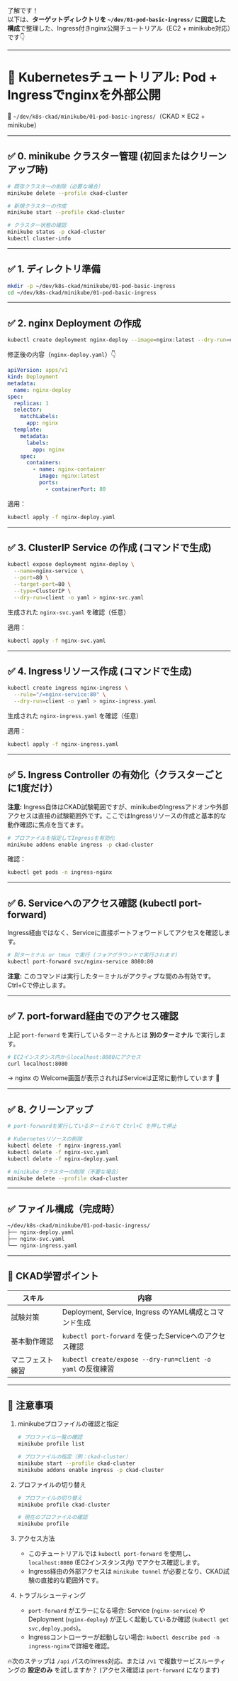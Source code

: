 了解です！  
以下は、**ターゲットディレクトリを `~/dev/01-pod-basic-ingress/` に固定した構成**で整理した、Ingress付きnginx公開チュートリアル（EC2 + minikube対応）です👇

---

# 📘 Kubernetesチュートリアル: Pod + Ingressでnginxを外部公開  
📂 `~/dev/k8s-ckad/minikube/01-pod-basic-ingress/`（CKAD × EC2 + minikube）

---

## ✅ 0. minikube クラスター管理 (初回またはクリーンアップ時)

```bash
# 既存クラスターの削除（必要な場合）
minikube delete --profile ckad-cluster

# 新規クラスターの作成
minikube start --profile ckad-cluster

# クラスター状態の確認
minikube status -p ckad-cluster
kubectl cluster-info
```

---

## ✅ 1. ディレクトリ準備

```bash
mkdir -p ~/dev/k8s-ckad/minikube/01-pod-basic-ingress
cd ~/dev/k8s-ckad/minikube/01-pod-basic-ingress
```

---

## ✅ 2. nginx Deployment の作成

```bash
kubectl create deployment nginx-deploy --image=nginx:latest --dry-run=client -o yaml > nginx-deploy.yaml
```

修正後の内容（`nginx-deploy.yaml`）👇

```yaml
apiVersion: apps/v1
kind: Deployment
metadata:
  name: nginx-deploy
spec:
  replicas: 1
  selector:
    matchLabels:
      app: nginx
  template:
    metadata:
      labels:
        app: nginx
    spec:
      containers:
        - name: nginx-container
          image: nginx:latest
          ports:
            - containerPort: 80
```

適用：

```bash
kubectl apply -f nginx-deploy.yaml
```

---

## ✅ 3. ClusterIP Service の作成 (コマンドで生成)

```bash
kubectl expose deployment nginx-deploy \
  --name=nginx-service \
  --port=80 \
  --target-port=80 \
  --type=ClusterIP \
  --dry-run=client -o yaml > nginx-svc.yaml
```

生成された `nginx-svc.yaml` を確認（任意）

適用：

```bash
kubectl apply -f nginx-svc.yaml
```

---

## ✅ 4. Ingressリソース作成 (コマンドで生成)

```bash
kubectl create ingress nginx-ingress \
  --rule="/=nginx-service:80" \
  --dry-run=client -o yaml > nginx-ingress.yaml
```

生成された `nginx-ingress.yaml` を確認（任意）

適用：

```bash
kubectl apply -f nginx-ingress.yaml
```

---

## ✅ 5. Ingress Controller の有効化（クラスターごとに1度だけ）

**注意:** Ingress自体はCKAD試験範囲ですが、minikubeのIngressアドオンや外部アクセスは直接の試験範囲外です。ここではIngressリソースの作成と基本的な動作確認に焦点を当てます。

```bash
# プロファイルを指定してIngressを有効化
minikube addons enable ingress -p ckad-cluster
```

確認：

```bash
kubectl get pods -n ingress-nginx
```

--- 

## ✅ 6. Serviceへのアクセス確認 (kubectl port-forward)

Ingress経由ではなく、Serviceに直接ポートフォワードしてアクセスを確認します。

```bash
# 別ターミナル or tmux で実行 (フォアグラウンドで実行されます)
kubectl port-forward svc/nginx-service 8080:80
```

**注意:** このコマンドは実行したターミナルがアクティブな間のみ有効です。Ctrl+Cで停止します。

--- 

## ✅ 7. port-forward経由でのアクセス確認

上記 `port-forward` を実行しているターミナルとは **別のターミナル** で実行します。

```bash
# EC2インスタンス内からlocalhost:8080にアクセス
curl localhost:8080
```

→ nginx の Welcome画面が表示されればServiceは正常に動作しています 🎉

--- 

## ✅ 8. クリーンアップ

```bash
# port-forwardを実行しているターミナルで Ctrl+C を押して停止

# Kubernetesリソースの削除
kubectl delete -f nginx-ingress.yaml
kubectl delete -f nginx-svc.yaml
kubectl delete -f nginx-deploy.yaml

# minikube クラスターの削除（不要な場合）
minikube delete --profile ckad-cluster
```

---

## ✅ ファイル構成（完成時）

```bash
~/dev/k8s-ckad/minikube/01-pod-basic-ingress/
├── nginx-deploy.yaml
├── nginx-svc.yaml
└── nginx-ingress.yaml
```

---

## 🎯 CKAD学習ポイント

| スキル           | 内容                       |
|------------------|----------------------------|
| 試験対策         | Deployment, Service, Ingress のYAML構成とコマンド生成 |
| 基本動作確認     | `kubectl port-forward` を使ったServiceへのアクセス確認 |
| マニフェスト練習 | `kubectl create/expose --dry-run=client -o yaml` の反復練習 |

---

## 📝 注意事項

1. minikubeプロファイルの確認と指定
   ```bash
   # プロファイル一覧の確認
   minikube profile list
   
   # プロファイルの指定（例：ckad-cluster）
   minikube start --profile ckad-cluster
   minikube addons enable ingress -p ckad-cluster
   ```

2. プロファイルの切り替え
   ```bash
   # プロファイルの切り替え
   minikube profile ckad-cluster
   
   # 現在のプロファイルの確認
   minikube profile
   ```

3. アクセス方法
   - このチュートリアルでは `kubectl port-forward` を使用し、`localhost:8080` (EC2インスタンス内) でアクセス確認します。
   - Ingress経由の外部アクセスは `minikube tunnel` が必要となり、CKAD試験の直接的な範囲外です。

4. トラブルシューティング
   - `port-forward` がエラーになる場合: Service (`nginx-service`) や Deployment (`nginx-deploy`) が正しく起動しているか確認 (`kubectl get svc,deploy,pods`)。
   - Ingressコントローラーが起動しない場合: `kubectl describe pod -n ingress-nginx`で詳細を確認。

🔥次のステップは `/api` パスのInress対応、または `/v1` で複数サービスルーティングの **設定のみ** を試しますか？ (アクセス確認は `port-forward` になります)